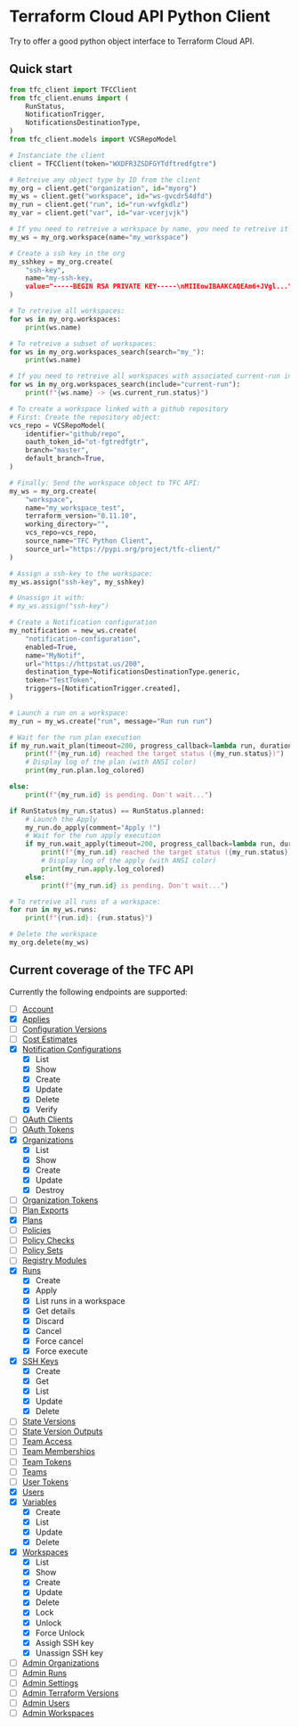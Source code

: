 # Terraform Cloud API Python Client

Try to offer a good python object interface to Terraform Cloud API.

## Quick start

```python
from tfc_client import TFCClient
from tfc_client.enums import (
    RunStatus,
    NotificationTrigger,
    NotificationsDestinationType,
)
from tfc_client.models import VCSRepoModel

# Instanciate the client
client = TFCClient(token="WXDFR3ZSDFGYTdftredfgtre")

# Retreive any object type by ID from the client
my_org = client.get("organization", id="myorg")
my_ws = client.get("workspace", id="ws-gvcdr54dfd")
my_run = client.get("run", id="run-wvfgkdlz")
my_var = client.get("var", id="var-vcerjvjk")

# If you need to retreive a workspace by name, you need to retreive it from an organization object:
my_ws = my_org.workspace(name="my_workspace")

# Create a ssh key in the org
my_sshkey = my_org.create(
    "ssh-key",
    name="my-ssh-key,
    value="-----BEGIN RSA PRIVATE KEY-----\nMIIEowIBAAKCAQEAm6+JVgl...",
)

# To retreive all workspaces:
for ws in my_org.workspaces:
    print(ws.name)

# To retreive a subset of workspaces:
for ws in my_org.workspaces_search(search="my_"):
    print(ws.name)

# If you need to retreive all workspaces with associated current-run info efficiently (in one api call):
for ws in my_org.workspaces_search(include="current-run"):
    print(f"{ws.name} -> {ws.current_run.status}")

# To create a workspace linked with a github repository
# First: Create the repository object:
vcs_repo = VCSRepoModel(
    identifier="github/repo",
    oauth_token_id="ot-fgtredfgtr",
    branch="master",
    default_branch=True,
)

# Finally: Send the workspace object to TFC API:
my_ws = my_org.create(
    "workspace",
    name="my_workspace_test",
    terraform_version="0.11.10",
    working_directory="",
    vcs_repo=vcs_repo,
    source_name="TFC Python Client",
    source_url="https://pypi.org/project/tfc-client/"
)

# Assign a ssh-key to the workspace:
my_ws.assign("ssh-key", my_sshkey)

# Unassign it with:
# my_ws.assign("ssh-key")

# Create a Notification configuration
my_notification = new_ws.create(
    "notification-configuration",
    enabled=True,
    name="MyNotif",
    url="https://httpstat.us/200",
    destination_type=NotificationsDestinationType.generic,
    token="TestToken",
    triggers=[NotificationTrigger.created],
)

# Launch a run on a workspace:
my_run = my_ws.create("run", message="Run run run")

# Wait for the run plan execution
if my_run.wait_plan(timeout=200, progress_callback=lambda run, duration: print(f"{run.id} status is {run.status}")):
    print(f"{my_run.id} reached the target status ({my_run.status})")
    # Display log of the plan (with ANSI color)
    print(my_run.plan.log_colored)

else:
    print(f"{my_run.id} is pending. Don't wait...")

if RunStatus(my_run.status) == RunStatus.planned:
    # Launch the Apply
    my_run.do_apply(comment="Apply !")
    # Wait for the run apply execution
    if my_run.wait_apply(timeout=200, progress_callback=lambda run, duration: print(f"{run.id} status is {run.status}")):
        print(f"{my_run.id} reached the target status ({my_run.status})")
        # Display log of the apply (with ANSI color)
        print(my_run.apply.log_colored)
    else:
        print(f"{my_run.id} is pending. Don't wait...")

# To retreive all runs of a workspace:
for run in my_ws.runs:
    print(f"{run.id}: {run.status}")

# Delete the workspace
my_org.delete(my_ws)
```


## Current coverage of the TFC API

Currently the following endpoints are supported:

- [ ] [Account](https://www.terraform.io/docs/enterprise/api/account.html)
- [x] [Applies](https://www.terraform.io/docs/cloud/api/applies.html)
- [ ] [Configuration Versions](https://www.terraform.io/docs/enterprise/api/configuration-versions.html)
- [ ] [Cost Estimates](https://www.terraform.io/docs/cloud/api/cost-estimates.html)
- [x] [Notification Configurations](terraform.io/docs/cloud/api/notification-configurations.html)
  - [x] List
  - [x] Show
  - [x] Create
  - [x] Update
  - [x] Delete
  - [x] Verify
- [ ] [OAuth Clients](https://www.terraform.io/docs/enterprise/api/oauth-clients.html)
- [ ] [OAuth Tokens](https://www.terraform.io/docs/enterprise/api/oauth-tokens.html)
- [x] [Organizations](https://www.terraform.io/docs/enterprise/api/organizations.html)
  - [x] List
  - [x] Show
  - [x] Create
  - [x] Update
  - [x] Destroy
- [ ] [Organization Tokens](https://www.terraform.io/docs/enterprise/api/organization-tokens.html)
- [ ] [Plan Exports](https://www.terraform.io/docs/cloud/api/plan-exports.html)
- [x] [Plans](https://www.terraform.io/docs/cloud/api/plans.html)
- [ ] [Policies](https://www.terraform.io/docs/enterprise/api/policies.html)
- [ ] [Policy Checks](https://www.terraform.io/docs/enterprise/api/policy-checks.html)
- [ ] [Policy Sets](https://www.terraform.io/docs/enterprise/api/policy-sets.html)
- [ ] [Registry Modules](https://www.terraform.io/docs/enterprise/api/modules.html)
- [x] [Runs](https://www.terraform.io/docs/enterprise/api/run.html)
  - [x] Create
  - [x] Apply
  - [x] List runs in a workspace
  - [x] Get details
  - [x] Discard
  - [x] Cancel
  - [x] Force cancel
  - [x] Force execute
- [x] [SSH Keys](https://www.terraform.io/docs/enterprise/api/ssh-keys.html)
  - [x] Create
  - [x] Get
  - [x] List
  - [x] Update
  - [x] Delete
- [ ] [State Versions](https://www.terraform.io/docs/enterprise/api/state-versions.html)
- [ ] [State Version Outputs](https://www.terraform.io/docs/cloud/api/user-tokens.html)
- [ ] [Team Access](https://www.terraform.io/docs/enterprise/api/team-access.html)
- [ ] [Team Memberships](https://www.terraform.io/docs/enterprise/api/team-members.html)
- [ ] [Team Tokens](https://www.terraform.io/docs/enterprise/api/team-tokens.html)
- [ ] [Teams](https://www.terraform.io/docs/enterprise/api/teams.html)
- [ ] [User Tokens](https://www.terraform.io/docs/cloud/api/user-tokens.html)
- [x] [Users](https://www.terraform.io/docs/cloud/api/users.html)
- [x] [Variables](https://www.terraform.io/docs/enterprise/api/variables.html)
  - [x] Create
  - [x] List
  - [x] Update
  - [x] Delete
- [x] [Workspaces](https://www.terraform.io/docs/enterprise/api/workspaces.html)
  - [x] List
  - [x] Show
  - [x] Create
  - [x] Update
  - [x] Delete
  - [x] Lock
  - [x] Unlock
  - [x] Force Unlock
  - [x] Assigh SSH key
  - [x] Unassign SSH key
- [ ] [Admin Organizations](https://www.terraform.io/docs/cloud/api/admin/organizations.html)
- [ ] [Admin Runs](https://www.terraform.io/docs/cloud/api/admin/runs.html)
- [ ] [Admin Settings](https://www.terraform.io/docs/cloud/api/admin/settings.html)
- [ ] [Admin Terraform Versions](https://www.terraform.io/docs/cloud/api/admin/terraform-versions.html)
- [ ] [Admin Users](https://www.terraform.io/docs/cloud/api/admin/users.html)
- [ ] [Admin Workspaces](https://www.terraform.io/docs/cloud/api/admin/workspaces.html)
